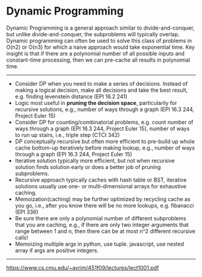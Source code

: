 # Dynamic Programming

Dynamic Programming is a general approach similar to divide-and-conquer, but unlike divide-and-conquer, the subproblems will typically overlap. Dynamic programming can often be used to solve this class of problems in O(n2) or O(n3) for which a naive approach would take exponential time. Key insight is that if there are a polynomial number of all possible inputs and constant-time processing, then we can pre-cache all results in polynomial time.

---

* Consider DP when you need to make a series of decisions. Instead of making a logical decision, make all decisions and take the best result, e.g. finding levenstein distance (EPI 16.2 241)
* Logic most useful in **pruning the decision space**, particularily for recursive solutions, e.g., number of ways through a graph (EPI 16.3 244, Project Euler 15)
* Consider DP for counting/combinatorial problems, e.g. count number of ways through a graph (EPI 16.3 244, Project Euler 15), number of ways to run up stairs, i.e., triple step (CTCI 342)
* DP conceptually recursive but often more efficient to pre-build up whole cache bottom-up iteratively before making lookup, e.g., number of ways through a graph (EPI 16.3 244, Project Euler 15)
* Iterative solution typically more efficient, but not when recursive solution finds solution early or does a better job of pruning subproblems.
* Recursive approach typically caches with hash table or BST, iterative solutions usually use one- or multi-dimensional arrays for exhaustive caching.
* Memoization(caching) may be further optimized by recycling cache as you go, i.e., after you know there will be no more lookups, e.g. fibanacci (EPI 336)
* Be sure there are only a polynomial number of different subproblems that you are caching, e.g., if there are only two integer arguments that range
between 1 and n, then there can be at most n^2 different recursive calls!
* Memoizing multiple args in python, use tuple. javascript, use nested array if args are positive integers.

---

https://www.cs.cmu.edu/~avrim/451f09/lectures/lect1001.pdf

